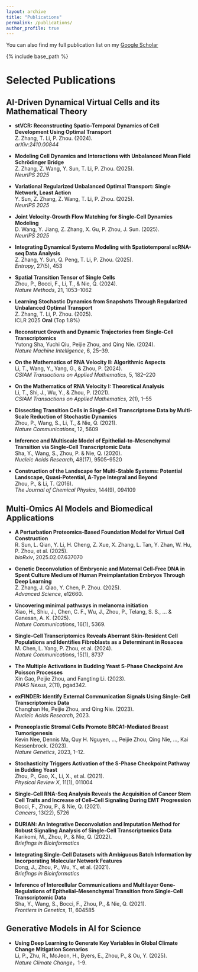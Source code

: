```yaml
---
layout: archive
title: "Publications"
permalink: /publications/
author_profile: true
---
```



You can also find my full publication list on my [Google Scholar](https://scholar.google.com/citations?user=WKfT0REAAAAJ&hl=en)

{% include base_path %}

#  Selected Publications

##  AI-Driven Dynamical Virtual Cells and its Mathematical Theory

- **stVCR: Reconstructing Spatio-Temporal Dynamics of Cell Development Using Optimal Transport**  
  Z. Zhang, T. Li, P. Zhou. (2024).  
  *arXiv:2410.00844*

- **Modeling Cell Dynamics and Interactions with Unbalanced Mean Field Schrödinger Bridge**  
  Z. Zhang, Z. Wang, Y. Sun, T. Li, P. Zhou. (2025).  
  *NeurIPS 2025*

- **Variational Regularized Unbalanced Optimal Transport: Single Network, Least Action**  
  Y. Sun, Z. Zhang, Z. Wang, T. Li, P. Zhou. (2025).  
  *NeurIPS 2025*

- **Joint Velocity-Growth Flow Matching for Single-Cell Dynamics Modeling**  
  D. Wang, Y. Jiang, Z. Zhang, X. Gu, P. Zhou, J. Sun. (2025).  
  *NeurIPS 2025*

- **Integrating Dynamical Systems Modeling with Spatiotemporal scRNA-seq Data Analysis**  
  Z. Zhang, Y. Sun, Q. Peng, T. Li, P. Zhou. (2025).  
  *Entropy*, 27(5), 453

- **Spatial Transition Tensor of Single Cells**  
  Zhou, P., Bocci, F., Li, T., & Nie, Q. (2024).  
  *Nature Methods*, 21, 1053–1062

- **Learning Stochastic Dynamics from Snapshots Through Regularized Unbalanced Optimal Transport**  
  Z. Zhang, T. Li, P. Zhou. (2025).  
  ICLR 2025 **Oral** (Top 1.8%)  

- **Reconstruct Growth and Dynamic Trajectories from Single-Cell Transcriptomics**  
  Yutong Sha, Yuchi Qiu, Peijie Zhou, and Qing Nie. (2024).  
  *Nature Machine Intelligence*, 6, 25–39.

- **On the Mathematics of RNA Velocity II: Algorithmic Aspects**  
  Li, T., Wang, Y., Yang, G., & Zhou, P. (2024).  
  *CSIAM Transactions on Applied Mathematics*, 5, 182–220

- **On the Mathematics of RNA Velocity I: Theoretical Analysis**  
  Li, T., Shi, J., Wu, Y., & Zhou, P. (2021).  
  *CSIAM Transactions on Applied Mathematics*, 2(1), 1–55

- **Dissecting Transition Cells in Single-Cell Transcriptome Data by Multi-Scale Reduction of Stochastic Dynamics**  
  Zhou, P., Wang, S., Li, T., & Nie, Q. (2021).  
  *Nature Communications*, 12, 5609

- **Inference and Multiscale Model of Epithelial-to-Mesenchymal Transition via Single-Cell Transcriptomic Data**  
  Sha, Y., Wang, S., Zhou, P. & Nie, Q. (2020).  
  *Nucleic Acids Research*, 48(17), 9505–9520

- **Construction of the Landscape for Multi-Stable Systems: Potential Landscape, Quasi-Potential, A-Type Integral and Beyond**  
  Zhou, P., & Li, T. (2016).  
  *The Journal of Chemical Physics*, 144(9), 094109

##  Multi-Omics AI Models and Biomedical Applications

- **A Perturbation Proteomics-Based Foundation Model for Virtual Cell Construction**  
  R. Sun, L. Qian, Y. Li, H. Cheng, Z. Xue, X. Zhang, L. Tan, Y. Zhan, W. Hu, P. Zhou, et al. (2025).  
  *bioRxiv*, 2025.02.07.637070

- **Genetic Deconvolution of Embryonic and Maternal Cell-Free DNA in Spent Culture Medium of Human Preimplantation Embryos Through Deep Learning**  
  Z. Zhang, J. Qiao, Y. Chen, P. Zhou. (2025).  
  *Advanced Science*, e12660.

- **Uncovering minimal pathways in melanoma initiation**  
  Xiao, H., Shiu, J., Chen, C. F., Wu, J., Zhou, P., Telang, S. S., ... & Ganesan, A. K. (2025).  
  *Nature Communications*, 16(1), 5369.

- **Single-Cell Transcriptomics Reveals Aberrant Skin-Resident Cell Populations and Identifies Fibroblasts as a Determinant in Rosacea**  
  M. Chen, L. Yang, P. Zhou, et al. (2024).  
  *Nature Communications*, 15(1), 8737

- **The Multiple Activations in Budding Yeast S-Phase Checkpoint Are Poisson Processes**  
  Xin Gao, Peijie Zhou, and Fangting Li. (2023).  
  *PNAS Nexus*, 2(11), pgad342.

- **exFINDER: Identify External Communication Signals Using Single-Cell Transcriptomics Data**  
  Changhan He, Peijie Zhou, and Qing Nie. (2023).  
  *Nucleic Acids Research*, 2023.

- **Preneoplastic Stromal Cells Promote BRCA1-Mediated Breast Tumorigenesis**  
  Kevin Nee, Dennis Ma, Quy H. Nguyen, …, Peijie Zhou, Qing Nie, …, Kai Kessenbrock. (2023).  
  *Nature Genetics*, 2023, 1–12.

- **Stochasticity Triggers Activation of the S-Phase Checkpoint Pathway in Budding Yeast**  
  Zhou, P., Gao, X., Li, X., et al. (2021).  
  *Physical Review X*, 11(1), 011004

- **Single-Cell RNA-Seq Analysis Reveals the Acquisition of Cancer Stem Cell Traits and Increase of Cell–Cell Signaling During EMT Progression**  
  Bocci, F., Zhou, P., & Nie, Q. (2021).  
  *Cancers*, 13(22), 5726

- **DURIAN: An Integrative Deconvolution and Imputation Method for Robust Signaling Analysis of Single-Cell Transcriptomics Data**  
  Karikomi, M., Zhou, P., & Nie, Q. (2022).  
  *Briefings in Bioinformatics*

- **Integrating Single-Cell Datasets with Ambiguous Batch Information by Incorporating Molecular Network Features**  
  Dong, J., Zhou, P., Wu, Y., et al. (2021).  
  *Briefings in Bioinformatics*

- **Inference of Intercellular Communications and Multilayer Gene-Regulations of Epithelial–Mesenchymal Transition from Single-Cell Transcriptomic Data**  
  Sha, Y., Wang, S., Bocci, F., Zhou, P., & Nie, Q. (2021).  
  *Frontiers in Genetics*, 11, 604585


## Generative Models in AI for Science

- **Using Deep Learning to Generate Key Variables in Global Climate Change Mitigation Scenarios**  
  Li, P., Zhu, R., McJeon, H., Byers, E., Zhou, P., & Ou, Y. (2025).  
  *Nature Climate Change*，1-9.



<!-- {% for post in site.publications reversed %}
  {% include archive-single.html %}
{% endfor %} -->
